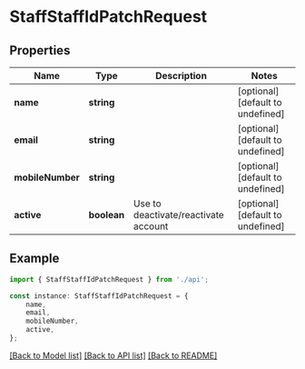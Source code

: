 # StaffStaffIdPatchRequest


## Properties

Name | Type | Description | Notes
------------ | ------------- | ------------- | -------------
**name** | **string** |  | [optional] [default to undefined]
**email** | **string** |  | [optional] [default to undefined]
**mobileNumber** | **string** |  | [optional] [default to undefined]
**active** | **boolean** | Use to deactivate/reactivate account | [optional] [default to undefined]

## Example

```typescript
import { StaffStaffIdPatchRequest } from './api';

const instance: StaffStaffIdPatchRequest = {
    name,
    email,
    mobileNumber,
    active,
};
```

[[Back to Model list]](../README.md#documentation-for-models) [[Back to API list]](../README.md#documentation-for-api-endpoints) [[Back to README]](../README.md)
